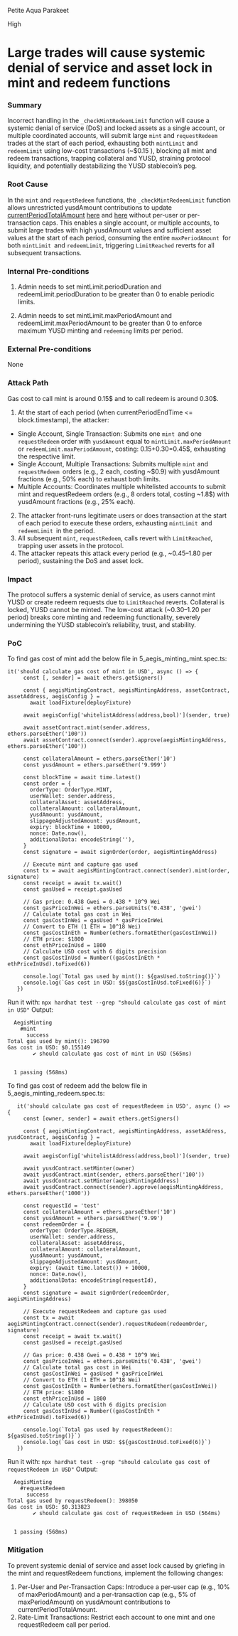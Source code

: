 Petite Aqua Parakeet

High

# Large trades will cause systemic denial of service and asset lock in mint and redeem functions

### Summary

Incorrect handling in the `_checkMintRedeemLimit` function will cause a systemic denial of service (DoS) and locked assets as a single account, or multiple coordinated accounts, will submit large `mint` and `requestRedeem` trades at the start of each period, exhausting both `mintLimit` and `redeemLimit` using low-cost transactions (~$0.15 ), blocking all mint and redeem transactions, trapping collateral and YUSD, straining protocol liquidity, and potentially destabilizing the YUSD stablecoin’s peg.

### Root Cause

In the `mint` and `requestRedeem` functions, the `_checkMintRedeemLimit` function allows unrestricted yusdAmount contributions to update [currentPeriodTotalAmount](https://github.com/sherlock-audit/2025-04-aegis-op-grant/blob/main/aegis-contracts/contracts/AegisMinting.sol#L802) [here](https://github.com/sherlock-audit/2025-04-aegis-op-grant/blob/main/aegis-contracts/contracts/AegisMinting.sol#L250) and [here](https://github.com/sherlock-audit/2025-04-aegis-op-grant/blob/main/aegis-contracts/contracts/AegisMinting.sol#L285) without per-user or per-transaction caps. This enables a single account, or multiple accounts, to submit large trades with high yusdAmount values and sufficient asset values at the start of each period, consuming the entire `maxPeriodAmount `for both `mintLimit `and `redeemLimit`, triggering `LimitReached` reverts for all subsequent transactions.

### Internal Pre-conditions

1. Admin needs to set mintLimit.periodDuration and redeemLimit.periodDuration to be greater than 0 to enable periodic limits.

2. Admin needs to set mintLimit.maxPeriodAmount and redeemLimit.maxPeriodAmount to be greater than 0 to enforce maximum YUSD minting and `redeeming` limits per period.

### External Pre-conditions

None

### Attack Path

Gas cost to call mint is around 0.15$ and to call redeem is around 0.30$.

1. At the start of each period (when currentPeriodEndTime <= block.timestamp), the attacker:

-   Single Account, Single Transaction: Submits one `mint `and one `requestRedeem` order with `yusdAmount` equal to `mintLimit.maxPeriodAmount` or `redeemLimit.maxPeriodAmount`, costing: 0.15$+$0.30=0.45$, exhausting the respective limit.
 - Single Account, Multiple Transactions: Submits multiple `mint` and `requestRedeem `orders (e.g., 2 each, costing ~$0.9) with yusdAmount fractions (e.g., 50% each) to exhaust both limits.
 - Multiple Accounts: Coordinates multiple whitelisted accounts to submit mint and requestRedeem orders (e.g., 8 orders total, costing ~1.8$) with yusdAmount fractions (e.g., 25% each).

2. The attacker front-runs legitimate users or does transaction at the start of each period to execute these orders, exhausting `mintLimit `and `redeemLimit `in the period.
3. All subsequent `mint`, `requestRedeem`,  calls revert with `LimitReached`, trapping user assets  in the protocol.
4. The attacker repeats this attack every period (e.g., ~$0.45–$1.80 per period), sustaining the DoS and asset lock.

### Impact

The protocol suffers a systemic denial of service, as users cannot mint YUSD or create redeem requests due to `LimitReached` reverts. Collateral is locked, YUSD cannot be minted.  The low-cost attack (~$0.30–$1.20 per period) breaks core minting and redeeming functionality, severely undermining the YUSD stablecoin’s reliability, trust, and stability.

### PoC

To find gas cost of mint add the below file in 5_aegis_minting_mint.spec.ts:
  
   ```solidity
 it('should calculate gas cost of mint in USD', async () => {
        const [, sender] = await ethers.getSigners()

        const { aegisMintingContract, aegisMintingAddress, assetContract, assetAddress, aegisConfig } =
          await loadFixture(deployFixture)

        await aegisConfig['whitelistAddress(address,bool)'](sender, true)

        await assetContract.mint(sender.address, ethers.parseEther('100'))
        await assetContract.connect(sender).approve(aegisMintingAddress, ethers.parseEther('100'))

        const collateralAmount = ethers.parseEther('10')
        const yusdAmount = ethers.parseEther('9.999')

        const blockTime = await time.latest()
        const order = {
          orderType: OrderType.MINT,
          userWallet: sender.address,
          collateralAsset: assetAddress,
          collateralAmount: collateralAmount,
          yusdAmount: yusdAmount,
          slippageAdjustedAmount: yusdAmount,
          expiry: blockTime + 10000,
          nonce: Date.now(),
          additionalData: encodeString(''),
        }
        const signature = await signOrder(order, aegisMintingAddress)

        // Execute mint and capture gas used
        const tx = await aegisMintingContract.connect(sender).mint(order, signature)
        const receipt = await tx.wait()
        const gasUsed = receipt.gasUsed

        // Gas price: 0.438 Gwei = 0.438 * 10^9 Wei
        const gasPriceInWei = ethers.parseUnits('0.438', 'gwei')
        // Calculate total gas cost in Wei
        const gasCostInWei = gasUsed * gasPriceInWei
        // Convert to ETH (1 ETH = 10^18 Wei)
        const gasCostInEth = Number(ethers.formatEther(gasCostInWei))
        // ETH price: $1800
        const ethPriceInUsd = 1800
        // Calculate USD cost with 6 digits precision
        const gasCostInUsd = Number((gasCostInEth * ethPriceInUsd).toFixed(6))

        console.log(`Total gas used by mint(): ${gasUsed.toString()}`)
        console.log(`Gas cost in USD: $${gasCostInUsd.toFixed(6)}`)
      })
```
Run it with:
`npx hardhat test --grep "should calculate gas cost of mint in USD"`
Output:
```solidity
  AegisMinting
    #mint
      success
Total gas used by mint(): 196790
Gas cost in USD: $0.155149
        ✔ should calculate gas cost of mint in USD (565ms)


  1 passing (568ms)
```



To find gas cost of redeem add the below file in 5_aegis_minting_redeem.spec.ts:
  
   ```solidity
      it('should calculate gas cost of requestRedeem in USD', async () => {
        const [owner, sender] = await ethers.getSigners()

        const { aegisMintingContract, aegisMintingAddress, assetAddress, yusdContract, aegisConfig } =
          await loadFixture(deployFixture)

        await aegisConfig['whitelistAddress(address,bool)'](sender, true)

        await yusdContract.setMinter(owner)
        await yusdContract.mint(sender, ethers.parseEther('100'))
        await yusdContract.setMinter(aegisMintingAddress)
        await yusdContract.connect(sender).approve(aegisMintingAddress, ethers.parseEther('1000'))

        const requestId = 'test'
        const collateralAmount = ethers.parseEther('10')
        const yusdAmount = ethers.parseEther('9.99')
        const redeemOrder = {
          orderType: OrderType.REDEEM,
          userWallet: sender.address,
          collateralAsset: assetAddress,
          collateralAmount: collateralAmount,
          yusdAmount: yusdAmount,
          slippageAdjustedAmount: yusdAmount,
          expiry: (await time.latest()) + 10000,
          nonce: Date.now(),
          additionalData: encodeString(requestId),
        }
        const signature = await signOrder(redeemOrder, aegisMintingAddress)

        // Execute requestRedeem and capture gas used
        const tx = await aegisMintingContract.connect(sender).requestRedeem(redeemOrder, signature)
        const receipt = await tx.wait()
        const gasUsed = receipt.gasUsed

        // Gas price: 0.438 Gwei = 0.438 * 10^9 Wei
        const gasPriceInWei = ethers.parseUnits('0.438', 'gwei')
        // Calculate total gas cost in Wei
        const gasCostInWei = gasUsed * gasPriceInWei
        // Convert to ETH (1 ETH = 10^18 Wei)
        const gasCostInEth = Number(ethers.formatEther(gasCostInWei))
        // ETH price: $1800
        const ethPriceInUsd = 1800
        // Calculate USD cost with 6 digits precision
        const gasCostInUsd = Number((gasCostInEth * ethPriceInUsd).toFixed(6))

        console.log(`Total gas used by requestRedeem(): ${gasUsed.toString()}`)
        console.log(`Gas cost in USD: $${gasCostInUsd.toFixed(6)}`)
      })
```
Run it with:
`npx hardhat test --grep "should calculate gas cost of requestRedeem in USD"`
Output:
```solidity
  AegisMinting
    #requestRedeem
      success
Total gas used by requestRedeem(): 398050
Gas cost in USD: $0.313823
        ✔ should calculate gas cost of requestRedeem in USD (564ms)


  1 passing (568ms)
```




### Mitigation
To prevent systemic denial of service and asset lock caused by griefing in the mint and requestRedeem functions, implement the following changes:

1. Per-User and Per-Transaction Caps: Introduce a per-user cap (e.g., 10% of maxPeriodAmount) and a per-transaction cap (e.g., 5% of maxPeriodAmount) on yusdAmount contributions to currentPeriodTotalAmount.
2. Rate-Limit Transactions: Restrict each account to one mint and one requestRedeem call per period.
